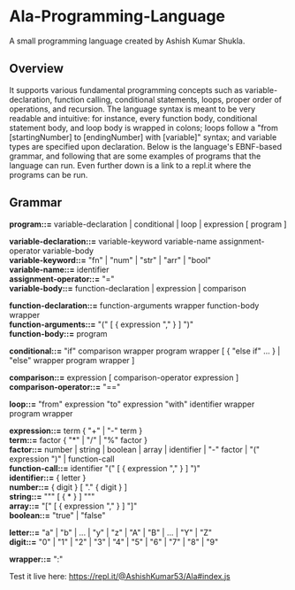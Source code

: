 # Ala-Programming-Language

A small programming language created by Ashish Kumar Shukla.
## Overview

It supports various fundamental programming concepts such as variable-declaration, 
function calling, conditional statements, loops, proper order of operations, and recursion. 
The language syntax is meant to be very readable and intuitive: for instance, every 
function body, conditional statement body, and loop body is wrapped in colons; loops 
follow a "from [startingNumber] to [endingNumber] with [variable]" syntax; and variable types are
specified upon declaration. Below is the language's EBNF-based grammar, and following that are some examples of programs that the language can run. Even further down is a link to a repl.it where the programs can be run.

## Grammar

**program::=** variable-declaration | conditional | loop | expression [ program ]

**variable-declaration::=** variable-keyword variable-name assignment-operator variable-body  
**variable-keyword::=** "fn" | "num" | "str" | "arr" | "bool"  
**variable-name::=** identifier  
**assignment-operator::=** "="  
**variable-body::=** function-declaration | expression | comparison

**function-declaration::=** function-arguments wrapper function-body wrapper  
**function-arguments::=** "(" [ { expression "," } ] ")"  
**function-body::=** program

**conditional::=** "if" comparison wrapper program wrapper [ { "else if" ... } | "else" wrapper program wrapper ]

**comparison::=** expression [ comparison-operator expression ]  
**comparison-operator::=** "=="

**loop::=** "from" expression "to" expression "with" identifier wrapper program wrapper

**expression::=** term { "+" | "-" term }  
**term::=** factor { "\*" | "/" | "%" factor }  
**factor::=** number | string | boolean | array | identifier | "-" factor | "(" expression ")" | function-call  
**function-call::=** identifier "(" [ { expression "," } ] ")"  
**identifier::=** { letter }  
**number::=** { digit } [ "." { digit } ]  
**string::=** """ [ { * } ] """  
**array::=** "[" [ { expression "," } ] "]"  
**boolean::=** "true" | "false"

**letter::=** "a" | "b" | ... | "y" | "z" | "A" | "B" | ... | "Y" | "Z"  
**digit::=** "0" | "1" | "2" | "3" | "4" | "5" | "6" | "7" | "8" | "9"

**wrapper::=** ":"


Test it live here: https://repl.it/@AshishKumar53/Ala#index.js

